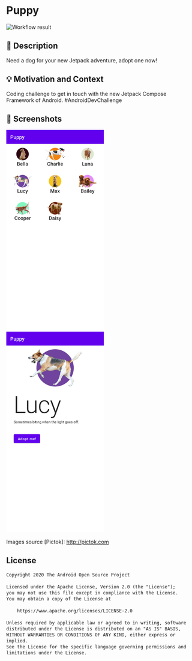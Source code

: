 # Puppy

<!--- Replace <OWNER> with your Github Username and <REPOSITORY> with the name of your repository. -->
<!--- You can find both of these in the url bar when you open your repository in github. -->
![Workflow result](https://github.com/tritter/android-dev-challenge-puppy/workflows/Check/badge.svg)


## :scroll: Description
Need a dog for your new Jetpack adventure, adopt one now!


## :bulb: Motivation and Context
<!--- Optionally point readers to interesting parts of your submission. -->
<!--- What are you especially proud of? -->
Coding challenge to get in touch with the new Jetpack Compose Framework of Android. #AndroidDevChallenge  

## :camera_flash: Screenshots
<!-- You can add more screenshots here if you like -->
<img src="/results/screenshot_1.png" width="260">&emsp;<img src="/results/screenshot_2.png" width="260">

Images source [Pictok]: http://pictok.com

## License
```
Copyright 2020 The Android Open Source Project

Licensed under the Apache License, Version 2.0 (the "License");
you may not use this file except in compliance with the License.
You may obtain a copy of the License at

    https://www.apache.org/licenses/LICENSE-2.0

Unless required by applicable law or agreed to in writing, software
distributed under the License is distributed on an "AS IS" BASIS,
WITHOUT WARRANTIES OR CONDITIONS OF ANY KIND, either express or implied.
See the License for the specific language governing permissions and
limitations under the License.
```